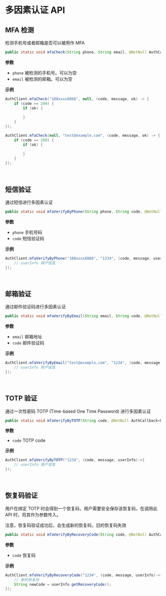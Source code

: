 # 多因素认证 API

<LastUpdated/>

## MFA 检测

检测手机号或者邮箱是否可以被用作 MFA

```java
public static void mfaCheck(String phone, String email, @NotNull AuthCallback<JSONObject> callback)
```

**参数**

* `phone` 被检测的手机号。可以为空
* `email` 被检测的邮箱。可以为空

**示例**

```java
AuthClient.mfaCheck("188xxxx8888", null, (code, message, ok) -> {
    if (code == 200) {
        if (ok) {
            
        }
    }
});

AuthClient.mfaCheck(null, "test@example.com", (code, message, ok) -> {
    if (code == 200) {
        if (ok) {
            
        }
    }
});
```

<br>

## 短信验证

通过短信进行多因素认证

```java
public static void mfaVerifyByPhone(String phone, String code, @NotNull AuthCallback<UserInfo> callback)
```

**参数**

* `phone` 手机号码
* `code` 短信验证码

**示例**

```java
AuthClient.mfaVerifyByPhone("188xxxx8888", "1234", (code, message, userInfo)->{
    // userInfo 用户信息
});
```

<br>

## 邮箱验证

通过邮件验证码进行多因素认证

```java
public static void mfaVerifyByEmail(String email, String code, @NotNull AuthCallback<UserInfo> callback)
```

**参数**

* `email` 邮箱地址
* `code` 邮件验证码

**示例**

```java
AuthClient.mfaVerifyByEmail("test@example.com", "1234", (code, message, userInfo)->{
    // userInfo 用户信息
});
```

<br>

## TOTP 验证

通过一次性密码 TOTP (Time-based One Time Password) 进行多因素认证

```java
public static void mfaVerifyByTOTP(String code, @NotNull AuthCallback<UserInfo> callback)
```

**参数**

* `code` TOTP code

**示例**

```java
AuthClient.mfaVerifyByTOTP("1234", (code, message, userInfo)->{
    // userInfo 用户信息
});
```

<br>

## 恢复码验证

用户在绑定 TOTP 时会得到一个恢复码，用户需要安全保存该恢复码，在调用此 API 时，将其作为参数传入。

注意，恢复码验证成功后，会生成新的恢复码，旧的恢复码失效

```java
public static void mfaVerifyByRecoveryCode(String code, @NotNull AuthCallback<UserInfo> callback)
```

**参数**

* `code` 恢复码

**示例**

```java
AuthClient.mfaVerifyByRecoveryCode("1234", (code, message, userInfo)->{
    // 新的恢复码
    String newCode = userInfo.getRecoveryCode();
});
```

<br>
